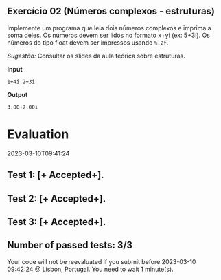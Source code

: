 ## Exercício 02 (Números complexos - estruturas)

Implemente um programa que leia dois números complexos e imprima a soma deles. Os números devem ser lidos no formato x+yi (ex: 5+3i).
Os números do tipo float devem ser impressos usando `%.2f`.

*Sugestão:* Consultar os slides da aula teórica sobre estruturas.

**Input**
```
1+4i 2+3i
```

**Output**
```
3.00+7.00i
```


# Evaluation

2023-03-10T09:41:24

## Test 1: [+ Accepted+].
## Test 2: [+ Accepted+].
## Test 3: [+ Accepted+].


## Number of passed tests: 3/3


Your code will not be reevaluated if you submit before 2023-03-10 09:42:24 @ Lisbon, Portugal. You need to wait 1 minute(s).

